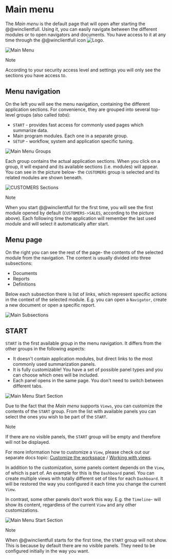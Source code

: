 # Main menu

The *Main menu* is the default page that will open after starting the @@winclientfull. Using it, you can easily 
navigate between the different modules or to open navigators and documents. You have access to it at any time through 
the @@winclientfull icon ![Logo](pictures/logo.png). 

![Main Menu](pictures/main-menu.png)

> [!NOTE]
> According to your security access level and settings you will only see the sections you have access to.

## Menu navigation

On the left you will see the menu navigation, containing the different application sections. For convenience, 
they are grouped into several top-level groups (also called _tabs_):
* `START` - provides fast access for commonly used pages which summarize data.
* Main program modules. Each one in a separate group.
* `SETUP` - workflow, system and application specific tuning.

![Main Menu Groups](pictures/main-menu-groups.png)

Each group contains the actual application sections. When you click on a group, it will expand and its available 
sections (i.e. modules) will appear. You can see in the picture below- the `CUSTOMERS` group is selected and its related 
modules are shown beneath.

![CUSTOMERS Sections](pictures/main-menu-customers-sections.png)

> [!NOTE]
> When you start @@winclientfull for the first time, you will see the first module opened by default 
> (`CUSTOMERS->SALES`, according to the picture above). Each following time the application will 
> remember the last used module and will select it automatically after start.

## Menu page

On the right you can see the rest of the page- the contents of the selected module from the navigation. The content is 
usually divided into three subsections:
* Documents
* Reports
* Definitions

Below each subsection there is list of links, which represent specific actions in the context of the selected module.
E.g. you can open a `Navigator`, create a new document or open a specific report.

![Main Subsections](pictures/main-subsections.png)

## START

`START` is the first available group in the menu navigation. It differs from the other groups in the following aspects:
* It doesn't contain application modules, but direct links to the most commonly used summarization panels.
* It is fully customizable! You have a set of possible panel types and you can choose which ones will be included.
* Each panel opens in the same page. You don't need to switch between different tabs.

![Main Menu Start Section](pictures/main-menu-start.png)

Due to the fact that the *Main menu* supports `Views`, you can customize the contents of the `START` group.
From the list with available panels you can select the ones you wish to be part of the `START`.

> [!NOTE]
> If there are no visible panels, the `START` group will be empty and therefore will not be displayed.

For more information how to customize a `View`, please check out our separate docs topic: 
[Customize the workspace](https://docs.erp.net/winclient/introduction/workspace-customization/index.html?q=Customize%20the%20workspace) / [Working with views](https://docs.erp.net/winclient/introduction/workspace-customization/working-with-views.html?q=%20Working%20with%20views).

In addition to the customization, some panels content depends on the `View`, of which is part of. An example for this
is the `Dashboard` panel. You can create multiple views with totally different set of tiles for each `Dashboard`. It
will be restored the way you configured it each time you change the current `View`.

In contrast, some other panels don't work this way. E.g. the `Timeline`- will show its content, regardless of the current `View` and
any other customizations.

![Main Menu Start Section](pictures/main-menu-start-panels.png)

> [!NOTE]
> When @@winclientfull starts for the first time, the `START` group will not show. This is because 
> by default there are no visible panels. They need to be configured initially in the way you want.
